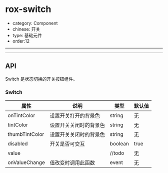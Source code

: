 # rox-switch

- category: Component
- chinese: 开关
- type: 基础元件
- order:12

---

---
## API
Switch 是状态切换的开关按钮组件。

### Switch

属性 | 说明 | 类型 | 默认值
-----|-----|-----|------
onTintColor | 设置开关打开的背景色 | string | 无
tintColor | 设置开关关闭时的背景色 | string | 无
thumbTintColor | 设置开关关闭时的背景色 | string | 无
disabled | 开关是否可交互 | boolean | true
value |  | //todo | 无
onValueChange | 值改变时调用此函数 | event | 无
